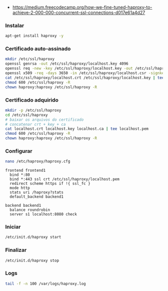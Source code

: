 * https://medium.freecodecamp.org/how-we-fine-tuned-haproxy-to-achieve-2-000-000-concurrent-ssl-connections-d017e61a4d27

### Instalar

```bash
apt-get install haproxy -y
```

### Certificado auto-assinado

```bash
mkdir /etc/ssl/haproxy
openssl genrsa -out /etc/ssl/haproxy/localhost.key 4096
openssl req -new -key /etc/ssl/haproxy/localhost.key -out /etc/ssl/haproxy/localhost.csr
openssl x509 -req -days 3650 -in /etc/ssl/haproxy/localhost.csr -signkey /etc/ssl/haproxy/localhost.key -out /etc/ssl/haproxy/localhost.crt
cat /etc/ssl/haproxy/localhost.crt /etc/ssl/haproxy/localhost.key | tee /etc/ssl/haproxy/localhost.pem
chmod 600 /etc/ssl/haproxy -R
chown haproxy:haproxy /etc/ssl/haproxy -R
```

### Certificado adquirido

```bash
mkdir -p /etc/ssl/haproxy
cd /etc/ssl/haproxy
# baixar os arquivos do certificado
# concatenar crt + key + ca
cat localhost.crt localhost.key localhost.ca | tee localhost.pem
chmod 600 /etc/ssl/haproxy -R
chown haproxy:haproxy /etc/ssl/haproxy -R
```

### Configurar

```bash
nano /etc/haproxy/haproxy.cfg
```

```
frontend frontend1
  bind *:80
  bind *:443 ssl crt /etc/ssl/haproxy/localhost.pem
  redirect scheme https if !{ ssl_fc }
  mode http
  stats uri /haproxy?stats
  default_backend backend1

backend backend1
  balance roundrobin
  server s1 localhost:8080 check
```

### Iniciar

```bash
/etc/init.d/haproxy start
```

### Finalizar

```bash
/etc/init.d/haproxy stop
```

### Logs

```bash
tail -f -n 100 /var/logs/haproxy.log
```
